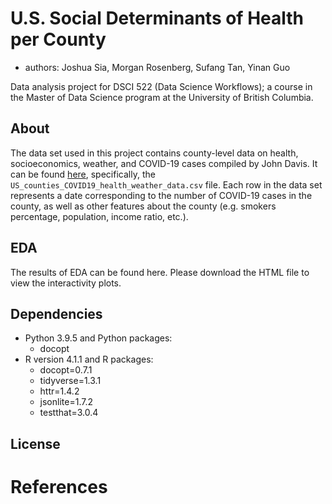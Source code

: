 # U.S. Social Determinants of Health per County

  - authors: Joshua Sia, Morgan Rosenberg, Sufang Tan, Yinan Guo

Data analysis project for DSCI 522 (Data Science Workflows); a
course in the Master of Data Science program at the University of
British Columbia.

## About

The data set used in this project contains county-level data on health, 
socioeconomics, weather, and COVID-19 cases compiled by John Davis. It
can be found [here](https://www.kaggle.com/johnjdavisiv/us-counties-covid19-weather-sociohealth-data),
specifically, the `US_counties_COVID19_health_weather_data.csv` file.
Each row in the data set represents a date corresponding to the number of
COVID-19 cases in the county, as well as other features about the county
(e.g. smokers percentage, population, income ratio, etc.).

## EDA

The results of EDA can be found here.
Please download the HTML file to view the interactivity plots.

## Dependencies

  - Python 3.9.5 and Python packages:
      - docopt
  - R version 4.1.1 and R packages:
      - docopt=0.7.1
      - tidyverse=1.3.1
      - httr=1.4.2
      - jsonlite=1.7.2
      - testthat=3.0.4

## License

# References
